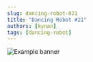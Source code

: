 ```yaml
---
slug: dancing-robot-021
title: "Dancing Robot #21"
authors: [kynan]
tags: [dancing-robot]
---
```


![Example banner](/img/stories/dancing-robot_new/021.png)
